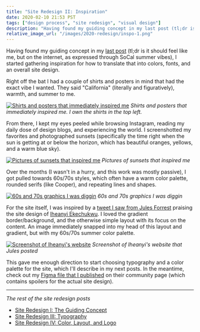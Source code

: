 ```yaml
---
title: "Site Redesign II: Inspiration"
date: 2020-02-10 21:53 PST
tags: ["design process", "site redesign", "visual design"]
description: "Having found my guiding concept in my last post (tl;dr is it should feel like me, but on the internet, as expressed through SoCal summer vibes), I started gathering inspiration for how to translate that into colors, fonts, and an overall site design."
relative_image_url: "/images/2020-redesign/inspo-1.png"
---
```


Having found my guiding concept in my [last post](/2020/01/27/site-redesign-i-the-guiding-concept/) (tl;dr is it should feel like me, but on the internet, as expressed through SoCal summer vibes), I started gathering inspiration for how to translate that into colors, fonts, and an overall site design.

Right off the bat I had a couple of shirts and posters in mind that had the exact vibe I wanted. They said "California" (literally and figuratively), warmth, and summer to me.

[![Shirts and posters that immediately inspired me](/images/2020-redesign/inspo-1.png)](/images/2020-redesign/inspo-1.png)
_Shirts and posters that immediately inspired me. I own the shirts in the top left._

From there, I kept my eyes peeled while browsing Instagram, reading my daily dose of design blogs, and experiencing the world. I screenshotted my favorites and photographed sunsets (specifically the time right when the sun is getting at or below the horizon, which has beautiful oranges, yellows, and a warm blue sky).

[![Pictures of sunsets that inspired me](/images/2020-redesign/sunset-photos.png)](/images/2020-redesign/sunset-photos.png)
_Pictures of sunsets that inspired me_

Over the months (I wasn't in a hurry, and this work was mostly passive), I got pulled towards 60s/70s styles, which often have a warm color palette, rounded serifs (like Cooper), and repeating lines and shapes.

[![60s and 70s graphics I was diggin](/images/2020-redesign/60s-70s.png)](/images/2020-redesign/60s-70s.png)
_60s and 70s graphics I was diggin_

For the site itself, I was inspired by a [tweet I saw from Jules Forrest](https://twitter.com/julesforrest/status/1163185120456531968) praising the site design of [Iheanyi Ekechukwu](https://iheanyi.com/). I loved the gradient border/background, and the otherwise simple layout with its focus on the content. An image immediately snapped into my head of this layout and gradient, but with my 60s/70s summer color palette.

[![Screenshot of Iheanyi's website](/images/2020-redesign/iheanyi.jpeg)](/images/2020-redesign/iheanyi.jpeg)
_Screenshot of Iheanyi's website that Jules posted_

This gave me enough direction to start choosing typography and a color palette for the site, which I'll describe in my next posts. In the meantime, check out my [Figma file that I published](https://www.figma.com/c/file/808494599049531462/jlzych.com-site-explorations-2019) on their community page (which contains spoilers for the actual site design).

---

_The rest of the site redesign posts_

- [Site Redesign I: The Guiding Concept](/2020/01/27/site-redesign-i-the-guiding-concept/)
- [Site Redesign III: Typography](/2020/03/15/site-redesign-iii-typography/)
- [Site Redesign IV: Color, Layout, and Logo](/2020/03/29/site-redesign-iv-color-layout-logo/)
